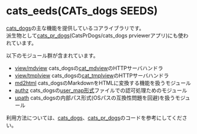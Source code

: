 [cats\_dogs]: https://github.com/1f408/cats_dogs "Cats Dogs"
[cats\_pr\_dogs]: https://github.com/1f408/cats_pr_dogs "CatsPrDogs"
[cat\_mdview]: https://github.com/1f408/cats_dogs/blob/master/docs/cat_mdview.md
[cat\_tmplview]: https://github.com/1f408/cats_dogs/blob/master/docs/cat_tmplview.md
[user\_map形式]: https://github.com/1f408/cats_dogs/blob/master/docs/user_map.md

# cats\_eeds(CATs\_dogs SEEDS)

[cats\_dogs]の主な機能を提供しているコアライブラリです。  
派生物として[cats\_pr\_dogs](CatsPrDogs/cats\_dogs prviewerアプリ)にも使われています。

以下のモジュール群が含まれています。

- [view/mdview](../view/mdview) cats\_dogsの[cat\_mdview]のHTTPサーバハンドラ
- [view/tmplview](../view/tmplview) cats\_dogsの[cat\_tmplview]のHTTPサーバハンドラ
- [md2html](../md2html/) cats\_dogsのMarkdownをHTMLに変換する機能を扱うモジュール
- [authz](../authz/) cats\_dogsの[user\_map形式]ファイルでの認可処理ためのモジュール
- [upath](../upath/) cats\_dogsの内部パス形式(OSパスの互換性問題を回避)を扱うモジュール

利用方法については、[cats\_dogs]、[cats\_pr\_dogs]のコードを参考にしてください。
